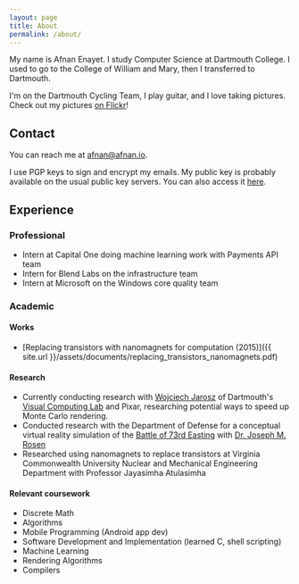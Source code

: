 ```yaml
---
layout: page
title: About
permalink: /about/
---
```


My name is Afnan Enayet. I study Computer Science at Dartmouth College.
I used to go to the College of William and Mary, then I transferred to
Dartmouth.

I'm on the Dartmouth Cycling Team, I play guitar, and I love taking pictures.
Check out my pictures [on Flickr](https://www.flickr.com/photos/150451945@N05/)!

## Contact

You can reach me at [afnan@afnan.io](mailto:me@afnan.io).

I use PGP keys to sign and encrypt my emails. My public key is probably
available on the usual public key servers. You can also access it
[here](https://afnan.io/assets/publickey.asc).

## Experience

### Professional

- Intern at Capital One doing machine learning work with Payments API team
- Intern for Blend Labs on the infrastructure team
- Intern at Microsoft on the Windows core quality team

### Academic

#### Works

- [Replacing transistors with nanomagnets for computation (2015)]({{ site.url }}/assets/documents/replacing_transistors_nanomagnets.pdf)

#### Research

- Currently conducting research with [Wojciech Jarosz](https://cs.dartmouth.edu/~wjarosz/)
  of Dartmouth's [Visual Computing Lab](http://vcl.cs.dartmout.edu) and Pixar,
  researching potential ways to speed up Monte Carlo rendering.
- Conducted research with the Department of Defense for a conceptual virtual
  reality simulation of the [Battle of 73rd Easting](https://en.wikipedia.org/wiki/Battle_of_73_Easting) with
  [Dr. Joseph M. Rosen](https://engineering.dartmouth.edu/people/faculty/joseph-rose)
- Researched using nanomagnets to replace transistors at Virginia Commonwealth
  University Nuclear and Mechanical Engineering Department with Professor Jayasimha
  Atulasimha

#### Relevant coursework

- Discrete Math
- Algorithms
- Mobile Programming (Android app dev)
- Software Development and Implementation (learned C, shell scripting)
- Machine Learning
- Rendering Algorithms
- Compilers
